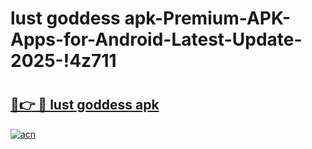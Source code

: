 # lust goddess apk-Premium-APK-Apps-for-Android-Latest-Update-2025-!4z711

# <h2><a href="https://googleone.com">🔗👉 🔴 lust goddess apk</a></h2>

[![acn](https://github.com/user-attachments/assets/0f9c940e-d8b0-45ae-aac7-cd30a18b3e1c)](https://googleone.com)


